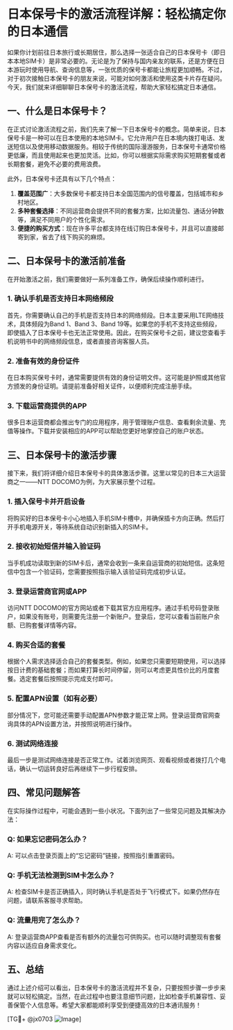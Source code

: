 # 日本保号卡的激活流程详解：轻松搞定你的日本通信

如果你计划前往日本旅行或长期居住，那么选择一张适合自己的日本保号卡（即日本本地SIM卡）是非常必要的。无论是为了保持与国内亲友的联系，还是方便在日本游玩时使用导航、查询信息等，一张优质的保号卡都能让旅程更加顺畅。不过，对于初次接触日本保号卡的朋友来说，可能对如何激活和使用这类卡片存在疑问。今天，我们就来详细聊聊日本保号卡的激活流程，帮助大家轻松搞定日本通信。

## 一、什么是日本保号卡？

在正式讨论激活流程之前，我们先来了解一下日本保号卡的概念。简单来说，日本保号卡是一种可以在日本使用的本地SIM卡。它允许用户在日本境内拨打电话、发送短信以及使用移动数据服务。相较于传统的国际漫游服务，日本保号卡通常价格更低廉，而且使用起来也更加灵活。比如，你可以根据实际需求购买短期套餐或者长期套餐，避免不必要的费用浪费。

此外，日本保号卡还具有以下几个特点：
1. **覆盖范围广**：大多数保号卡都支持日本全国范围内的信号覆盖，包括城市和乡村地区。
2. **多种套餐选择**：不同运营商会提供不同的套餐方案，比如流量包、通话分钟数等，满足不同用户的个性化需求。
3. **便捷的购买方式**：现在许多平台都支持在线订购日本保号卡，并且可以直接邮寄到家，省去了线下购买的麻烦。

## 二、日本保号卡的激活前准备

在开始激活之前，我们需要做好一系列准备工作，确保后续操作顺利进行。

### 1. 确认手机是否支持日本网络频段

首先，你需要确认自己的手机是否支持日本的网络频段。日本主要采用LTE网络技术，具体频段为Band 1、Band 3、Band 19等。如果您的手机不支持这些频段，即使插入了日本保号卡也无法正常使用。因此，在购买保号卡之前，建议您查看手机说明书中的网络频段信息，或者直接咨询客服人员。

### 2. 准备有效的身份证件

在日本购买保号卡时，通常需要提供有效的身份证明文件。这可能是护照或其他官方颁发的身份证明。请提前准备好相关证件，以便顺利完成注册手续。

### 3. 下载运营商提供的APP

很多日本运营商都会推出专门的应用程序，用于管理账户信息、查看剩余流量、充值等操作。下载并安装相应的APP可以帮助您更好地掌控自己的账户状态。

## 三、日本保号卡的激活步骤

接下来，我们将详细介绍日本保号卡的具体激活步骤。这里以常见的日本三大运营商之一——NTT DOCOMO为例，为大家展示整个过程。

### 1. 插入保号卡并开启设备

将购买好的日本保号卡小心地插入手机SIM卡槽中，并确保插卡方向正确。然后打开手机电源开关，等待系统自动识别新插入的SIM卡。

### 2. 接收初始短信并输入验证码

当手机成功读取到新的SIM卡后，通常会收到一条来自运营商的初始短信。这条短信中包含一个验证码，您需要按照指示输入该验证码完成初步认证。

### 3. 登录运营商官网或APP

访问NTT DOCOMO的官方网站或者下载其官方应用程序。通过手机号码登录账户，如果没有账号，则需要先注册一个新账户。登录后，您可以查看当前账户余额、已购套餐详情等内容。

### 4. 购买合适的套餐

根据个人需求选择适合自己的套餐类型。例如，如果您只需要短期使用，可以选择按日计费的基础套餐；而如果打算长时间停留，则可以考虑更具性价比的月度套餐。选定套餐后按照提示完成支付即可。

### 5. 配置APN设置（如有必要）

部分情况下，您可能还需要手动配置APN参数才能正常上网。登录运营商官网查询具体的APN设置方法，并按照说明进行操作。

### 6. 测试网络连接

最后一步是测试网络连接是否正常工作。试着浏览网页、观看视频或者拨打几个电话，确认一切运转良好后再继续下一步行程安排。

## 四、常见问题解答

在实际操作过程中，可能会遇到一些小状况。下面列出了一些常见问题及其解决办法：

### Q: 如果忘记密码怎么办？
A: 可以点击登录页面上的“忘记密码”链接，按照指引重置密码。

### Q: 手机无法检测到SIM卡怎么办？
A: 检查SIM卡是否正确插入，同时确认手机是否处于飞行模式下。如果仍然存在问题，请联系客服寻求帮助。

### Q: 流量用完了怎么办？
A: 登录运营商APP查看是否有额外的流量包可供购买。也可以随时调整现有套餐内容以适应自身需求变化。

## 五、总结

通过上述介绍可以看出，日本保号卡的激活流程并不复杂，只要按照步骤一步步来就可以轻松搞定。当然，在此过程中也要注意细节问题，比如检查手机兼容性、妥善保管个人信息等。希望大家都能顺利享受到便捷高效的日本通讯服务！

[TG💪+ @jx0703 ![Image](https://github.com/user-attachments/assets/dbca1d08-cadb-493c-b0ec-ad6f7a83f270)]